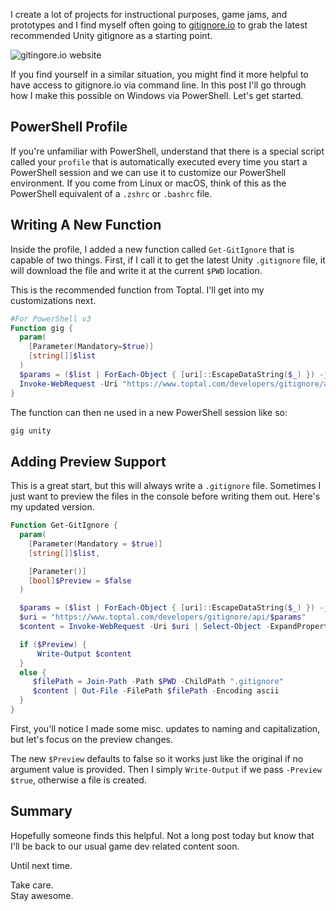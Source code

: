 I create a lot of projects for instructional purposes, game jams, and prototypes and I find myself often going to [gitignore.io](https://www.gitignore.io) to grab the latest recommended Unity gitignore as a starting point.

![gitingore.io website]()

If you find yourself in a similar situation, you might find it more helpful to have access to gitignore.io via command line. In this post I'll go through how I make this possible on Windows via PowerShell. Let's get started.

## PowerShell Profile
If you're unfamiliar with PowerShell, understand that there is a special script called your `profile` that is automatically executed every time you start a PowerShell session and we can use it to customize our PowerShell environment. If you come from Linux or macOS, think of this as the PowerShell equivalent of a `.zshrc` or `.bashrc` file.

## Writing A New Function
Inside the profile, I added a new function called `Get-GitIgnore` that is capable of two things. First, if I call it to get the latest Unity `.gitignore` file, it will download the file and write it at the current `$PWD` location.

This is the recommended function from Toptal. I'll get into my customizations next.
```powershell
#For PowerShell v3
Function gig {
  param(
    [Parameter(Mandatory=$true)]
    [string[]]$list
  )
  $params = ($list | ForEach-Object { [uri]::EscapeDataString($_) }) -join ","
  Invoke-WebRequest -Uri "https://www.toptal.com/developers/gitignore/api/$params" | select -ExpandProperty content | Out-File -FilePath $(Join-Path -path $pwd -ChildPath ".gitignore") -Encoding ascii
}
```

The function can then ne used in a new PowerShell session like so:
```bash
gig unity
```

## Adding Preview Support
This is a great start, but this will always write a `.gitignore` file. Sometimes I just want to preview the files in the console before writing them out. Here's my updated version.

```powershell
Function Get-GitIgnore {
  param(
    [Parameter(Mandatory = $true)]
    [string[]]$list,

    [Parameter()]
    [bool]$Preview = $false
  )

  $params = ($list | ForEach-Object { [uri]::EscapeDataString($_) }) -join ","
  $uri = "https://www.toptal.com/developers/gitignore/api/$params"
  $content = Invoke-WebRequest -Uri $uri | Select-Object -ExpandProperty Content 

  if ($Preview) { 
      Write-Output $content
  }
  else {
     $filePath = Join-Path -Path $PWD -ChildPath ".gitignore"
     $content | Out-File -FilePath $filePath -Encoding ascii
  }
}
```
First, you'll notice I made some misc. updates to naming and capitalization, but let's focus on the preview changes. 

The new `$Preview` defaults to false so it works just like the original if no argument value is provided. Then I simply `Write-Output` if we pass `-Preview $true`, otherwise a file is created.

## Summary
Hopefully someone finds this helpful. Not a long post today but know that I'll be back to our usual game dev related content soon.

Until next time.

Take care.  
Stay awesome.
